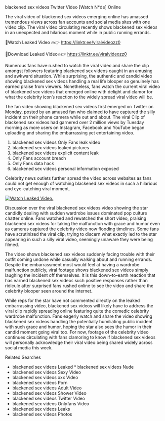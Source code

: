 ﻿blackened sex videos Twitter Video [Watch N*de] Online

The viral video of ﻿blackened sex videos emerging online has amassed tremendous views across fan accounts and social media sites with one video clip. The viral video circulating recently shows ﻿blackened sex videos in an unexpected and hilarious moment while in public running errands. 

🔴Watch Leaked Video 🔥👉  https://linktr.ee/viralvideozz0 

🔴Download Leaked Video🔥👉  https://linktr.ee/viralvideozz0 

Numerous fans have rushed to watch the viral video and share the clip amongst followers featuring ﻿blackened sex videos caught in an amusing and awkward situation. While surprising, the authentic and candid video showing ﻿blackened sex videos handling a real life blooper so genuinely has earned praise from viewers. Nonetheless, fans watch the current viral video of ﻿blackened sex videos that emerged online with delight and clamor for what the celebrity icon’s reaction to the widely spread viral video will be.

The fan video showing ﻿blackened sex videos first emerged on Twitter on Monday, posted by an amused fan who claimed to have captured the silly incident on their phone camera while out and about. The viral Clip of ﻿blackened sex videos had garnered over 2 million views by Tuesday morning as more users on Instagram, Facebook and YouTube began uploading and sharing the embarrassing yet entertaining video. 

1. ﻿blackened sex videos Only Fans leak video
2. ﻿blackened sex videos leaked pictures
3. ﻿blackened sex videos explicit content leak
4. Only Fans account breach
5. Only Fans data hack
6. ﻿blackened sex videos personal information exposed

Celebrity news outlets further spread the video across websites as fans could not get enough of watching ﻿blackened sex videos in such a hilarious and eye-catching viral moment. 

[![Watch Leaked Video.](https://miro.medium.com/v2/resize:fit:828/format:webp/1*cilzJN44JGOrTw9NJCrNHA.gif "Watch Leaked Video")](https://linktr.ee/viralvideozz0)

Discussion over the viral ﻿blackened sex videos video showing the star candidly dealing with sudden wardrobe issues dominated pop culture chatter online. Fans watched and rewatched the short video, praising ﻿blackened sex videos for taking the malfunction with grace and humor even as cameras captured the celebrity video now flooding timelines. Some fans have scrutinized the viral clip, trying to discern what exactly led to the star appearing in such a silly viral video, seemingly unaware they were being filmed.

The video shows ﻿blackened sex videos suddenly facing trouble with their outfit coming undone while casually walking about and running errands. Despite the embarrassment most would feel at having a wardrobe malfunction publicly, viral footage shows ﻿blackened sex videos simply laughing the incident off themselves. It is this down-to-earth reaction that has earned ﻿blackened sex videos such positive responses rather than ridicule after surprised fans rushed online to see the video and share the celebrity blooper seen around the internet.  

While reps for the star have not commented directly on the leaked embarrassing video, ﻿blackened sex videos will likely have to address the viral clip rapidly spreading online featuring quite the comedic celebrity wardrobe malfunction. Fans eagerly watch and share the video showing ﻿blackened sex videos handling the potentially humiliating public incident with such grace and humor, hoping the star also sees the humor in their candid moment going viral too. For now, footage of the celebrity video continues circulating with fans clamoring to know if ﻿blackened sex videos will personally acknowledge their viral video being shared widely across social media this week.

Related Searches
* ﻿blackened sex videos Leaked
﻿* blackened sex videos Nude
* ﻿blackened sex videos Sexy Video
* ﻿blackened sex videos xxx Video
* ﻿blackened sex videos Porn
* ﻿blackened sex videos Adult Video
* ﻿blackened sex videos Shower Video
* ﻿blackened sex videos Twitter Video
* ﻿blackened sex videos Onlyfans Video
* ﻿blackened sex videos Leaks
* ﻿blackened sex videos Photos